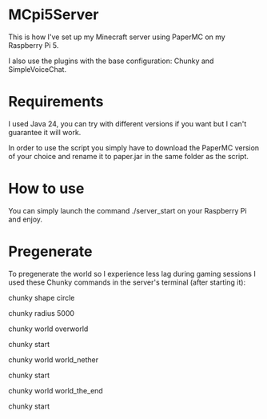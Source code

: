 # MCpi5Server

This is how I've set up my Minecraft server using PaperMC on my Raspberry Pi 5.

I also use the plugins with the base configuration: Chunky and SimpleVoiceChat.

# Requirements

I used Java 24, you can try with different versions if you want but I can't guarantee it will work.

In order to use the script you simply have to download the PaperMC version of your choice and rename it to paper.jar in the same folder as the script.

# How to use

You can simply launch the command ./server_start on your Raspberry Pi and enjoy.

# Pregenerate

To pregenerate the world so I experience less lag during gaming sessions I used these Chunky commands in the server's terminal (after starting it):

chunky shape circle

chunky radius 5000

chunky world overworld

chunky start

chunky world world_nether

chunky start

chunky world world_the_end

chunky start

